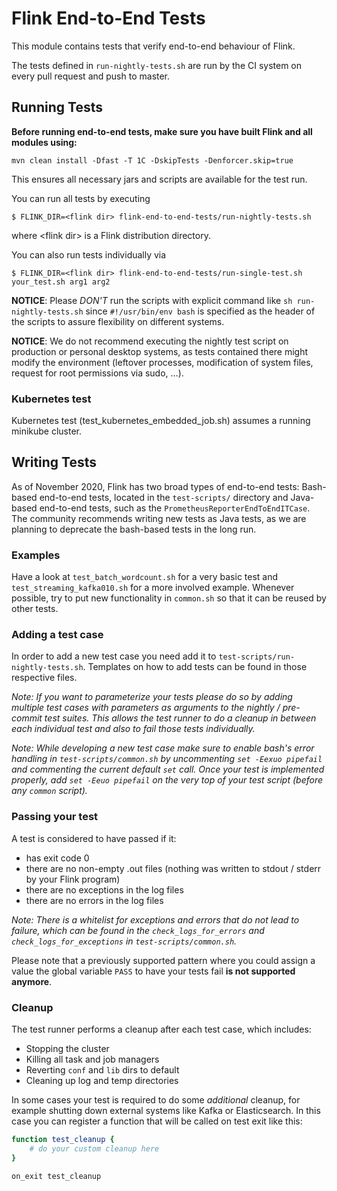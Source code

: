 # Flink End-to-End Tests

This module contains tests that verify end-to-end behaviour of Flink. 

The tests defined in `run-nightly-tests.sh` are run by the CI system on every pull request
and push to master.



## Running Tests
**Before running end-to-end tests, make sure you have built Flink and all modules using:**
 ```
 mvn clean install -Dfast -T 1C -DskipTests -Denforcer.skip=true
 ```
This ensures all necessary jars and scripts are available for the test run.

You can run all tests by executing

```
$ FLINK_DIR=<flink dir> flink-end-to-end-tests/run-nightly-tests.sh
```

where \<flink dir\> is a Flink distribution directory.

You can also run tests individually via

```
$ FLINK_DIR=<flink dir> flink-end-to-end-tests/run-single-test.sh your_test.sh arg1 arg2
```

**NOTICE**: Please _DON'T_ run the scripts with explicit command like ```sh run-nightly-tests.sh``` since ```#!/usr/bin/env bash``` is specified as the header of the scripts to assure flexibility on different systems.

**NOTICE**: We do not recommend executing the nightly test script on production or personal desktop systems, as tests contained there might modify the environment (leftover processes, modification of system files, request for root permissions via sudo, ...).

### Kubernetes test

Kubernetes test (test_kubernetes_embedded_job.sh) assumes a running minikube cluster.


## Writing Tests

As of November 2020, Flink has two broad types of end-to-end tests: Bash-based end-to-end tests, located in the `test-scripts/` directory and Java-based end-to-end tests, such as the `PrometheusReporterEndToEndITCase`. The community recommends writing new tests as Java tests, as we are planning to deprecate the bash-based tests in the long run.


### Examples
Have a look at `test_batch_wordcount.sh` for a very basic test and
`test_streaming_kafka010.sh` for a more involved example. Whenever possible, try
to put new functionality in `common.sh` so that it can be reused by other tests.

### Adding a test case
In order to add a new test case you need add it to `test-scripts/run-nightly-tests.sh`. Templates on how to add tests can be found in those respective files.

_Note: If you want to parameterize your tests please do so by adding multiple test cases with parameters as arguments to the nightly / pre-commit test suites. This allows the test runner to do a cleanup in between each individual test and also to fail those tests individually._

_Note: While developing a new test case make sure to enable bash's error handling in `test-scripts/common.sh` by uncommenting `set -Eexuo pipefail` and commenting the current default `set` call. Once your test is implemented properly, add `set -Eeuo pipefail` on the very top of your test script (before any `common` script)._

### Passing your test
A test is considered to have passed if it:
- has exit code 0
- there are no non-empty .out files (nothing was written to stdout / stderr by your Flink program)
- there are no exceptions in the log files
- there are no errors in the log files

_Note: There is a whitelist for exceptions and errors that do not lead to failure, which can be found in the `check_logs_for_errors` and `check_logs_for_exceptions` in `test-scripts/common.sh`._

Please note that a previously supported pattern where you could assign a value the global variable `PASS` to have your tests fail **is not supported anymore**.

### Cleanup
The test runner performs a cleanup after each test case, which includes:
- Stopping the cluster
- Killing all task and job managers
- Reverting `conf` and `lib` dirs to default
- Cleaning up log and temp directories

In some cases your test is required to do some *additional* cleanup, for example shutting down external systems like Kafka or Elasticsearch. In this case you can register a function that will be called on test exit like this:

```sh
function test_cleanup {
    # do your custom cleanup here
}

on_exit test_cleanup
```

